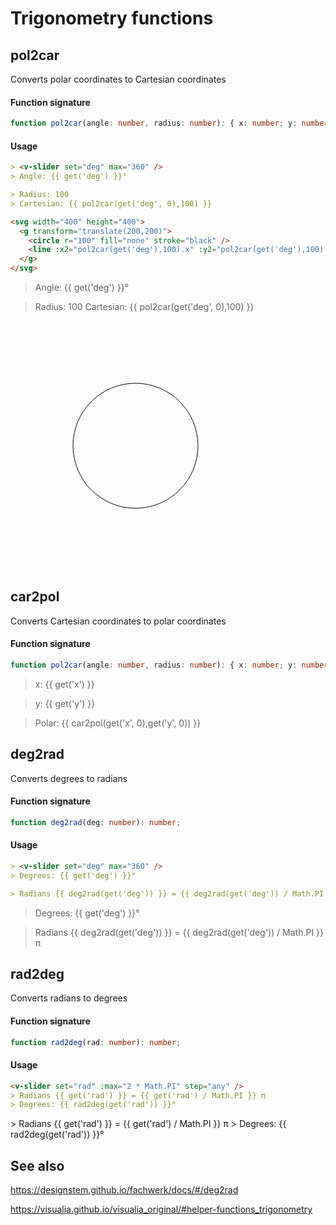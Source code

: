 # Trigonometry functions

## pol2car

Converts polar coordinates to Cartesian coordinates

#### Function signature

```ts
function pol2car(angle: number, radius: number): { x: number; y: number };
```

#### Usage

```md
> <v-slider set="deg" max="360" />
> Angle: {{ get('deg') }}°

> Radius: 100
> Cartesian: {{ pol2car(get('deg', 0),100) }}

<svg width="400" height="400">
  <g transform="translate(200,200)">
    <circle r="100" fill="none" stroke="black" />
    <line :x2="pol2car(get('deg'),100).x" :y2="pol2car(get('deg'),100).y" stroke="red" />
  </g>
</svg>
```

> <v-slider set="deg" max="360" />
> Angle: {{ get('deg') }}°

> Radius: 100
> Cartesian: {{ pol2car(get('deg', 0),100) }}

<svg width="400" height="400">
  <g transform="translate(200,200)">
    <circle r="100" fill="none" stroke="black" />
    <line :x2="pol2car(get('deg'),100).x" :y2="pol2car(get('deg'),100).y" stroke="red" />
  </g>
</svg>

## car2pol

Converts Cartesian coordinates to polar coordinates

#### Function signature

```ts
function pol2car(angle: number, radius: number): { x: number; y: number };
```

> <v-slider set="x" max="400" />
> x: {{ get('x') }}

> <v-slider set="y" max="400" />
> y: {{ get('y') }}

> Polar: {{ car2pol(get('x', 0),get('y', 0)) }}

## deg2rad

Converts degrees to radians

#### Function signature

```ts
function deg2rad(deg: number): number;
```

#### Usage

```md
> <v-slider set="deg" max="360" />
> Degrees: {{ get('deg') }}°

> Radians {{ deg2rad(get('deg')) }} = {{ deg2rad(get('deg')) / Math.PI }} π
```

> <v-slider set="deg" max="360" />
> Degrees: {{ get('deg') }}°

> Radians {{ deg2rad(get('deg')) }} = {{ deg2rad(get('deg')) / Math.PI }} π

## rad2deg

Converts radians to degrees

#### Function signature

```ts
function rad2deg(rad: number): number;
```

#### Usage

```md
<v-slider set="rad" :max="2 * Math.PI" step="any" />
> Radians {{ get('rad') }} = {{ get('rad') / Math.PI }} π
> Degrees: {{ rad2deg(get('rad')) }}°
```

<v-slider set="rad" :max="2 * Math.PI" step="any" />
> Radians {{ get('rad') }} = {{ get('rad') / Math.PI }} π
> Degrees: {{ rad2deg(get('rad')) }}°

## See also

https://designstem.github.io/fachwerk/docs/#/deg2rad

https://visualia.github.io/visualia_original/#helper-functions_trigonometry
